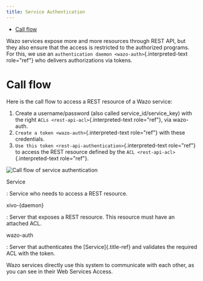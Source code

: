 ```yaml
---
title: Service Authentication
---
```


-   [Call flow](#call-flow)

Wazo services expose more and more resources through REST API, but they
also ensure that the access is restricted to the authorized programs.
For this, we use an `authentication daemon
<wazo-auth>`{.interpreted-text role="ref"} who delivers authorizations
via tokens.

Call flow
=========

Here is the call flow to access a REST resource of a Wazo service:

1.  Create a username/password (also called service\_id/service\_key)
    with the right `ACLs
    <rest-api-acl>`{.interpreted-text role="ref"}, via wazo-auth.
2.  `Create a token <wazo-auth>`{.interpreted-text role="ref"} with
    these credentials.
3.  `Use this token <rest-api-authentication>`{.interpreted-text
    role="ref"} to access the REST resource defined by the
    `ACL <rest-api-acl>`{.interpreted-text role="ref"}.

![Call flow of service
authentication](images/service_authentication_workflow.png)

Service

:   Service who needs to access a REST resource.

xivo-{daemon}

:   Server that exposes a REST resource. This resource must have an
    attached ACL.

wazo-auth

:   Server that authenticates the [Service]{.title-ref} and validates
    the required ACL with the token.

Wazo services directly use this system to communicate with each other,
as you can see in their Web Services Access.
